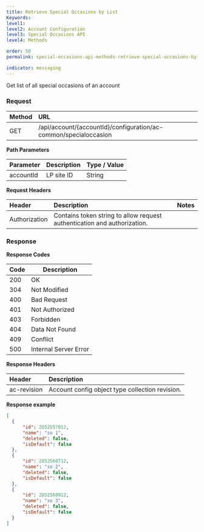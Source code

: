 ```yaml
---
title: Retrieve Special Occasions by List
Keywords:
level1:
level2: Account Configuration
level3: Special Occasions API
level4: Methods

order: 50
permalink: special-occasions-api-methods-retrieve-special-occasions-by-list.html

indicator: messaging
---
```


Get list of all special occasions of an account

### Request

| Method | URL |
| :-------- | :------ |
| GET  |/api/account/{accountId}/configuration/ac-common/specialoccasion |

**Path Parameters**

 |Parameter  |Description |  Type / Value |
 |:----------- | :------------ | :--------------- |
 |accountId | LP site ID | String  


**Request Headers**

 |Header | Description| Notes |
 |:------- | :-------------- | :--- |
 |Authorization | Contains token string to allow request authentication and authorization.

### Response

**Response Codes**

| Code | Description           |
|------|-----------------------|
| 200  | OK                    |
| 304  | Not Modified          |
| 400  | Bad Request           |
| 401  | Not Authorized        |
| 403  | Forbidden             |
| 404  | Data Not Found        |
| 409  | Conflict              |
| 500  | Internal Server Error |

**Response Headers**

 |Header|  Description|
 |:-------|   :-----  |
 |ac-revision|  Account config object type collection revision.|  

 **Response example**

```json
[
  {
      "id": 2852557012,
      "name": "so 1",
      "deleted": false,
      "isDefault": false
  },
  {
      "id": 2852560712,
      "name": "so 2",
      "deleted": false,
      "isDefault": false
  },
  {
      "id": 2852560912,
      "name": "so 3",
      "deleted": false,
      "isDefault": false
  }
]
```
